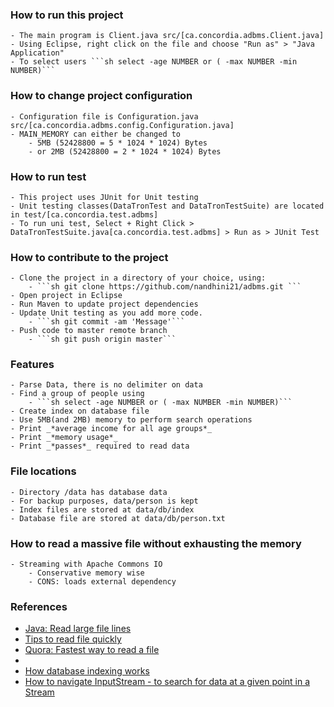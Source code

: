 ### How to run this project 

	- The main program is Client.java src/[ca.concordia.adbms.Client.java]
	- Using Eclipse, right click on the file and choose "Run as" > "Java Application"
	- To select users ```sh select -age NUMBER or ( -max NUMBER -min NUMBER)```
	
### How to change project configuration 

	- Configuration file is Configuration.java src/[ca.concordia.adbms.config.Configuration.java]
	- MAIN_MEMORY can either be changed to 
		- 5MB (52428800 = 5 * 1024 * 1024) Bytes 
		- or 2MB (52428800 = 2 * 1024 * 1024) Bytes

### How to run test 

	- This project uses JUnit for Unit testing
	- Unit testing classes(DataTronTest and DataTronTestSuite) are located in test/[ca.concordia.test.adbms]
	- To run uni test, Select + Right Click > DataTronTestSuite.java[ca.concordia.test.adbms] > Run as > JUnit Test
	
### How to contribute to the project
	
	- Clone the project in a directory of your choice, using:
		- ```sh git clone https://github.com/nandhini21/adbms.git ```
	- Open project in Eclipse 
	- Run Maven to update project dependencies 
	- Update Unit testing as you add more code. 
		- ```sh git commit -am 'Message'```
	- Push code to master remote branch
		- ```sh git push origin master```

### Features
	
	- Parse Data, there is no delimiter on data 
	- Find a group of people using 
		- ```sh select -age NUMBER or ( -max NUMBER -min NUMBER)```
	- Create index on database file
	- Use 5MB(and 2MB) memory to perform search operations  
	- Print _*average income for all age groups*_ 
	- Print _*memory usage*_
	- Print _*passes*_ required to read data

### File locations 
	
	- Directory /data has database data
	- For backup purposes, data/person is kept
	- Index files are stored at data/db/index
	- Database file are stored at data/db/person.txt
	
### How to read a massive file without exhausting the memory 
	
	- Streaming with Apache Commons IO 
		- Conservative memory wise
		- CONS: loads external dependency 

### References 
		
- [Java: Read large file lines](http://www.baeldung.com/java-read-lines-large-file)
- [Tips to read file quickly](http://nadeausoftware.com/articles/2008/02/java_tip_how_read_files_quickly)
- [Quora: Fastest way to read a file](https://www.quora.com/What-is-the-fastest-way-to-read-a-large-file-in-Java-3-4gb-line-by-line)
- [](https://dev.mysql.com/doc/refman/5.1/en/innodb-table-and-index.html)
- [How database indexing works](http://stackoverflow.com/questions/1108/how-does-database-indexing-work)
- [How to navigate InputStream - to search for data at a given point in a Stream](http://stackoverflow.com/a/15393924/132610)

